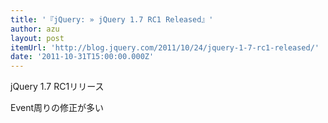 ```yaml
---
title: '『jQuery: » jQuery 1.7 RC1 Released』'
author: azu
layout: post
itemUrl: 'http://blog.jquery.com/2011/10/24/jquery-1-7-rc1-released/'
date: '2011-10-31T15:00:00.000Z'
---
```

jQuery 1.7 RC1リリース

Event周りの修正が多い
